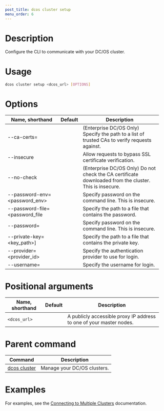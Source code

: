 ```yaml
---
post_title: dcos cluster setup
menu_order: 6
---
```


# Description
Configure the CLI to communicate with your DC/OS cluster.

# Usage

```bash
dcos cluster setup <dcos_url> [OPTIONS]
```

# Options

| Name, shorthand | Default | Description |
|---------|-------------|-------------|
|  --ca-certs=<ca-certs> |             | (Enterprise DC/OS Only) Specify the path to a list of trusted CAs to verify requests against.  |
|  --insecure |             | Allow requests to bypass SSL certificate verification.  |
|  --no-check |             | (Enterprise DC/OS Only) Do not check the CA certificate downloaded from the cluster. This is insecure. |
|  --password-env=<password_env> |             | Specify password on the command line. This is insecure.  |
|  --password-file=<password_file  |             |  Specify the path to a file that contains the password. |
|  --password=<password>  |             | Specify password on the command line. This is insecure.  |
|  --private-key=<key_path>]  |             | Specify the path to a file that contains the private key.  |
|  --provider=<provider_id>  |             | Specify the authentication provider to use for login.  |
|  --username=<username>  |             |  Specify the username for login. |



# Positional arguments

| Name, shorthand | Default | Description |
|---------|-------------|-------------|
| `<dcos_url>`   |             | A publicly accessible proxy IP address to one of your master nodes. |

# Parent command

| Command | Description |
|---------|-------------|
| [dcos cluster](/docs/1.10/cli/command-reference/dcos-cluster/) | Manage your DC/OS clusters. |

# Examples
For examples, see the [Connecting to Multiple Clusters](/docs/1.10/cli/multi-cluster-cli/) documentation.